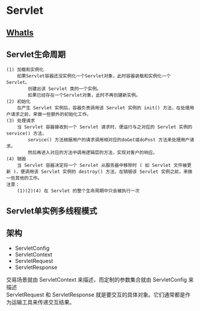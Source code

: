 # Servlet

## [WhatIs](WhatIs.md)

## Servlet生命周期
```text
(1) 加载和实例化
	如果Servlet容器还没实例化一个Servlet对象，此时容器装载和实例化一个 Servlet。
		创建出该 Servlet 类的一个实例。
		如果已经存在一个Servlet对象，此时不再创建新实例。
(2) 初始化
	在产生 Servlet 实例后，容器负责调用该 Servlet 实例的 init() 方法，在处理用户请求之前，来做一些额外的初始化工作。
(3) 处理请求
	当 Servlet 容器接收到一个 Servlet 请求时，便运行与之对应的 Servlet 实例的 service() 方法，
		service() 方法根据用户的请求调用相对应的doGet或doPost 方法来处理用户请求。
		然后再进入对应的方法中调用逻辑层的方法，实现对客户的响应。
(4) 销毁
	当 Servlet 容器决定将一个 Servlet 从服务器中移除时 ( 如 Servlet 文件被更新 )，便调用该 Servlet 实例的 destroy() 方法，在销毁该 Servlet 实例之前，来做一些其他的工作。
注意：
	(1)(2)(4) 在 Servlet 的整个生命周期中只会被执行一次
```

## Servlet单实例多线程模式

## 架构

* ServletConfig
* ServletContext 
* ServletRequest
* ServletResponse

交易场景就由 ServletContext 来描述，而定制的参数集合就由 ServletConfig 来描述  
ServletRequest 和 ServletResponse 就是要交互的具体对象。它们通常都是作为运输工具来传递交互结果。  

